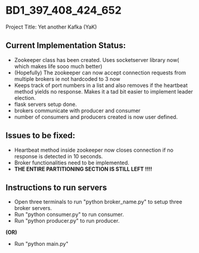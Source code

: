# BD1_397_408_424_652
Project Title: Yet another Kafka (YaK)
## Current Implementation Status:
* Zookeeper class has been created. Uses socketserver library now( which makes life sooo much better)
* (Hopefully) The zookeeper can now accept connection requests from multiple brokers ie not hardcoded to 3 now
* Keeps track of port numbers in a list and also removes if the heartbeat method yields no response. Makes it a tad bit easier to implement leader election.
* flask servers setup done.
* brokers communicate with producer and consumer
* number of consumers and producers created is now user defined.

## Issues to be fixed:
* Heartbeat method inside zookeeper now closes connection if no response is detected in 10 seconds. 
* Broker functionalities need to be implemented.
* **THE ENTIRE PARTITIONING SECTION IS STILL LEFT !!!!**


## Instructions to run servers
* Open three terminals to run "python broker_name.py" to setup three broker servers.
* Run "python consumer.py" to run consumer.
* Run "python producer.py" to run producer.

**(OR)**

* Run "python main.py"
